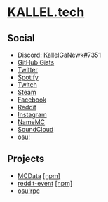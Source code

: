 # [KALLEL.tech](https://kallel.tech/)

## Social

- Discord: KallelGaNewk#7351
- [GitHub Gists](https://gist.github.com/KallelGaNewk)
- [Twitter](https://twitter.com/KallelGaNewk_)
- [Spotify](https://open.spotify.com/user/kallelgn)
- [Twitch](https://www.twitch.tv/kallelganewk_)
- [Steam](https://steamcommunity.com/id/yuukifur/)
- [Facebook](https://www.facebook.com/yuukifur/)
- [Reddit](https://www.reddit.com/u/KallelGaNewk)
- [Instagram](https://www.instagram.com/kallelganewk/)
- [NameMC](https://pt.namemc.com/profile/KallelGaNewk)
- [SoundCloud](https://soundcloud.com/kallelganewk)
- [osu!](https://osu.ppy.sh/users/19099551)

## Projects

- [MCData](https://github.com/KallelGaNewk/mcdata) [[npm]](https://www.npmjs.com/package/mcdata)
- [reddit-event](https://github.com/KallelGaNewk/reddit-event) [[npm]](https://www.npmjs.com/package/reddit-event)
- [osu!rpc](https://github.com/KallelGaNewk/osu-rpc)
